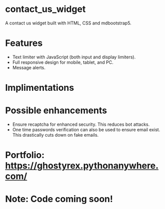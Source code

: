 # contact_us_widget
A contact us widget built with HTML, CSS and mdbootstrap5.

# Features
- Text limiter with JavaScript (both input and display limiters).
- Full responsive design for mobile, tablet, and PC.
- Message alerts.

# Implimentations

# Possible enhancements
- Ensure recaptcha for enhanced security. This reduces bot attacks.
- One time passwords verification can also be used to ensure email exist. This drastically cuts down on fake emails.

# Portfolio: https://ghostyrex.pythonanywhere.com/

# Note: Code coming soon!
